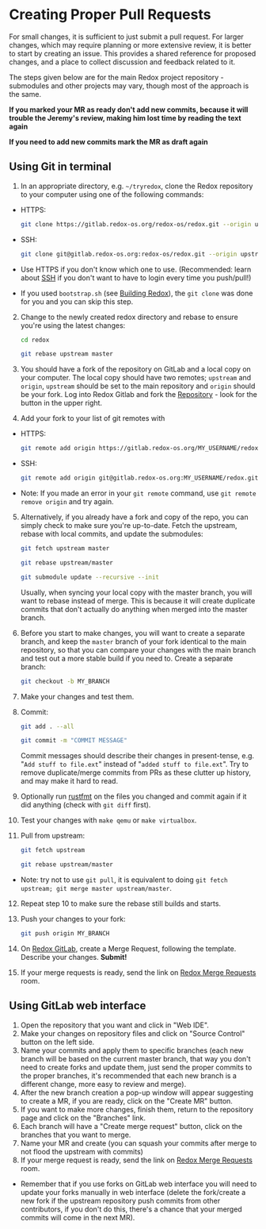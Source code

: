 # Creating Proper Pull Requests

For small changes, it is sufficient to just submit a pull request. For larger changes, which may require planning or more extensive review, it is better to start by creating an issue. This provides a shared reference for proposed changes, and a place to collect discussion and feedback related to it.

The steps given below are for the main Redox project repository - submodules and other projects may vary, though most of the approach is the same.

**If you marked your MR as ready don't add new commits, because it will trouble the Jeremy's review, making him lost time by reading the text again**

**If you need to add new commits mark the MR as draft again**

## Using Git in terminal

1. In an appropriate directory, e.g. `~/tryredox`, clone the Redox repository to your computer using one of the following commands:
  - HTTPS:

    ```sh
    git clone https://gitlab.redox-os.org/redox-os/redox.git --origin upstream --recursive
    ```

  - SSH:

    ```sh
    git clone git@gitlab.redox-os.org:redox-os/redox.git --origin upstream --recursive
    ```

  - Use HTTPS if you don't know which one to use. (Recommended: learn about [SSH](./ch12-01-signing-in-to-gitlab.md#using-ssh-for-your-repo) if you don't want to have to login every time you push/pull!)
  - If you used `bootstrap.sh` (see [Building Redox](./ch02-05-building-redox.md)), the `git clone` was done for you and you can skip this step.
2. Change to the newly created redox directory and rebase to ensure you're using the latest changes:

    ```sh
    cd redox
    ```

    ```sh
    git rebase upstream master
    ```
3. You should have a fork of the repository on GitLab and a local copy on your computer. The local copy should have two remotes; `upstream` and `origin`, `upstream` should be set to the main repository and `origin` should be your fork. Log into Redox Gitlab and fork the [Repository](https://gitlab.redox-os.org/redox-os/redox) - look for the button in the upper right.
4. Add your fork to your list of git remotes with
  - HTTPS:

    ```sh
    git remote add origin https://gitlab.redox-os.org/MY_USERNAME/redox.git
    ```

  - SSH:

    ```sh
    git remote add origin git@gitlab.redox-os.org:MY_USERNAME/redox.git
    ```

  - Note: If you made an error in your `git remote` command, use `git remote remove origin` and try again.
5. Alternatively, if you already have a fork and copy of the repo, you can simply check to make sure you're up-to-date. Fetch the upstream, rebase with local commits, and update the submodules:

    ```sh
    git fetch upstream master
    ```

    ```sh
    git rebase upstream/master
    ```

    ```sh
    git submodule update --recursive --init
    ```

    Usually, when syncing your local copy with the master branch, you will want to rebase instead of merge. This is because it will create duplicate commits that don't actually do anything when merged into the master branch.
6. Before you start to make changes, you will want to create a separate branch, and keep the `master` branch of your fork identical to the main repository, so that you can compare your changes with the main branch and test out a more stable build if you need to. Create a separate branch:

    ```sh
    git checkout -b MY_BRANCH
    ```

7. Make your changes and test them.
8. Commit:

    ```sh
    git add . --all
    ```

    ```sh
    git commit -m "COMMIT MESSAGE"
    ```

    Commit messages should describe their changes in present-tense, e.g. "`Add stuff to file.ext`" instead of "`added stuff to file.ext`".
    Try to remove duplicate/merge commits from PRs as these clutter up history, and may make it hard to read.
9.  Optionally run [rustfmt](https://github.com/rust-lang/rustfmt) on the files you changed and commit again if it did anything (check with `git diff` first).
10. Test your changes with `make qemu` or `make virtualbox`.
11. Pull from upstream:

    ```sh
    git fetch upstream
    ```

    ```sh
    git rebase upstream/master
    ```

  - Note: try not to use `git pull`, it is equivalent to doing `git fetch upstream; git merge master upstream/master`.
12. Repeat step 10 to make sure the rebase still builds and starts.
13. Push your changes to your fork:

    ```sh
    git push origin MY_BRANCH
    ```
    
14. On [Redox GitLab](https://gitlab.redox-os.org/), create a Merge Request, following the template. Describe your changes. **Submit!**

15. If your merge requests is ready, send the link on [Redox Merge Requests](https://matrix.to/#/#redox-mrs:matrix.org) room.

## Using GitLab web interface

1. Open the repository that you want and click in "Web IDE".
1. Make your changes on repository files and click on "Source Control" button on the left side.
1. Name your commits and apply them to specific branches (each new branch will be based on the current master branch, that way you don't need to create forks and update them, just send the proper commits to the proper branches, it's recommended that each new branch is a different change, more easy to review and merge).
1. After the new branch creation a pop-up window will appear suggesting to create a MR, if you are ready, click on the "Create MR" button.
1. If you want to make more changes, finish them, return to the repository page and click on the "Branches" link.
1. Each branch will have a "Create merge request" button, click on the branches that you want to merge.
1. Name your MR and create (you can squash your commits after merge to not flood the upstream with commits)
1. If your merge request is ready, send the link on [Redox Merge Requests](https://matrix.to/#/#redox-mrs:matrix.org) room.

- Remember that if you use forks on GitLab web interface you will need to update your forks manually in web interface (delete the fork/create a new fork if the upstream repository push commits from other contributors, if you don't do this, there's a chance that your merged commits will come in the next MR).

